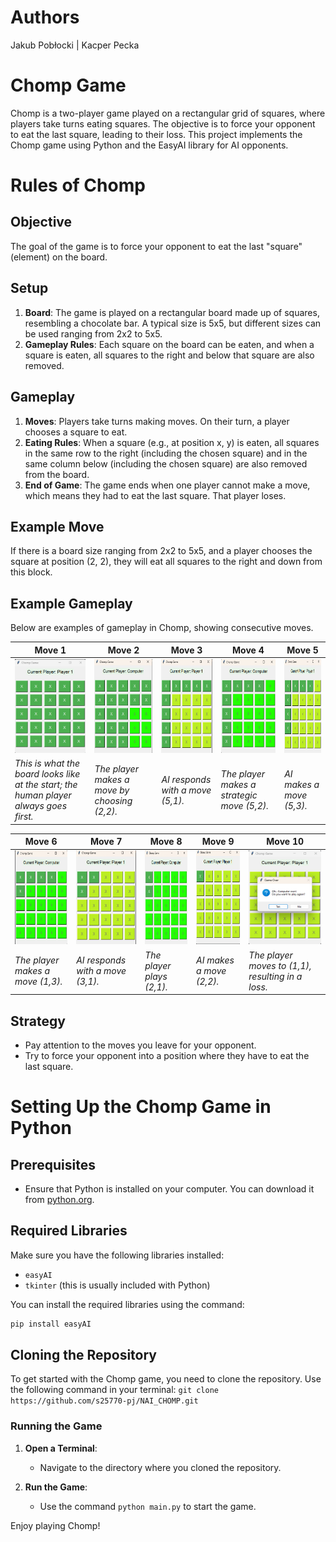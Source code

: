 # Authors 
Jakub Pobłocki |  Kacper Pecka
# Chomp Game

Chomp is a two-player game played on a rectangular grid of squares, where players take turns eating squares. The objective is to force your opponent to eat the last square, leading to their loss. This project implements the Chomp game using Python and the EasyAI library for AI opponents.

# Rules of Chomp

## Objective
The goal of the game is to force your opponent to eat the last "square" (element) on the board.

## Setup
1. **Board**: The game is played on a rectangular board made up of squares, resembling a chocolate bar. A typical size is 5x5, but different sizes can be used ranging from 2x2 to 5x5.
2. **Gameplay Rules**: Each square on the board can be eaten, and when a square is eaten, all squares to the right and below that square are also removed.

## Gameplay
1. **Moves**: Players take turns making moves. On their turn, a player chooses a square to eat.
2. **Eating Rules**: When a square (e.g., at position x, y) is eaten, all squares in the same row to the right (including the chosen square) and in the same column below (including the chosen square) are also removed from the board.
3. **End of Game**: The game ends when one player cannot make a move, which means they had to eat the last square. That player loses.

## Example Move
If there is a board size ranging from 2x2 to 5x5, and a player chooses the square at position (2, 2), they will eat all squares to the right and down from this block.

## Example Gameplay

Below are examples of gameplay in Chomp, showing consecutive moves.

| Move 1 | Move 2 | Move 3 | Move 4 | Move 5 |
|--------|--------|--------|--------|--------|
| <div style="text-align: center;"><img src="image/play_1.png" alt="Play 1" width="150" height="150"/></div> | <div style="text-align: center;"><img src="image/play_2.png" alt="Play 2" width="150" height="150"/></div> | <div style="text-align: center;"><img src="image/play_3.png" alt="Play 3" width="150" height="150"/></div> | <div style="text-align: center;"><img src="image/play_3_1.png" alt="Play 4" width="150" height="150"/></div> | <div style="text-align: center;"><img src="image/play_4.png" alt="Play 5" width="150" height="150"/></div> |
| *This is what the board looks like at the start; the human player always goes first.* | *The player makes a move by choosing (2,2).* | *AI responds with a move (5,1).* | *The player makes a strategic move (5,2).* | *AI makes a move (5,3).* |

| Move 6 | Move 7 | Move 8 | Move 9 | Move 10 |
|--------|--------|--------|--------|--------|
| <div style="text-align: center;"><img src="image/play_5.png" alt="Play 6" width="150" height="150"/></div> | <div style="text-align: center;"><img src="image/play_6.png" alt="Play 7" width="150" height="150"/></div> | <div style="text-align: center;"><img src="image/play_7.png" alt="Play 8" width="150" height="150"/></div> | <div style="text-align: center;"><img src="image/play_8.png" alt="Play 9" width="150" height="150"/></div> | <div style="text-align: center;"><img src="image/play_9.png" alt="Play 10" width="150" height="150"/></div> |
| *The player makes a move (1,3).* | *AI responds with a move (3,1).* | *The player plays (2,1).* | *AI makes a move (2,2).* | *The player moves to (1,1), resulting in a loss.* |

## Strategy
- Pay attention to the moves you leave for your opponent.
- Try to force your opponent into a position where they have to eat the last square.

# Setting Up the Chomp Game in Python

## Prerequisites
- Ensure that Python is installed on your computer. You can download it from [python.org](https://www.python.org/downloads/).

## Required Libraries
Make sure you have the following libraries installed:

- `easyAI`
- `tkinter` (this is usually included with Python)

You can install the required libraries using the command:

```bash
pip install easyAI
```

## Cloning the Repository
To get started with the Chomp game, you need to clone the repository. Use the following command in your terminal:
```git clone https://github.com/s25770-pj/NAI_CHOMP.git```

### Running the Game
1. **Open a Terminal**:
   - Navigate to the directory where you cloned the repository.

2. **Run the Game**:
   - Use the command `python main.py` to start the game.

Enjoy playing Chomp!